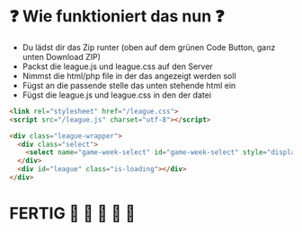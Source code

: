 # :question: Wie funktioniert das nun :question:

- Du lädst dir das Zip runter (oben auf dem grünen Code Button, ganz unten Download ZIP)
- Packst die league.js und league.css auf den Server
- Nimmst die html/php file in der das angezeigt werden soll
- Fügst an die passende stelle das unten stehende html ein
- Fügst die league.js und league.css in den <head> der datei

```html
<link rel="stylesheet" href="/league.css">
<script src="/league.js" charset="utf-8"></script>
```

```html
<div class="league-wrapper">
  <div class="select">
    <select name="game-week-select" id="game-week-select" style="display: none;"></select>
  </div>
  <div id="league" class="is-loading"></div>
</div>
```
# FERTIG :rocket: :rocket: :rocket: :rocket: :rocket:
